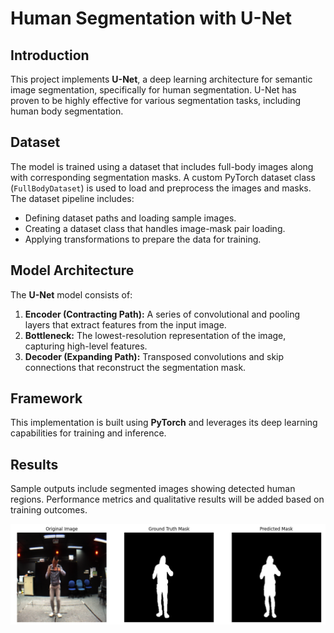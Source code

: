 # Human Segmentation with U-Net

## Introduction
This project implements **U-Net**, a deep learning architecture for semantic image segmentation, specifically for human segmentation. U-Net has proven to be highly effective for various segmentation tasks, including human body segmentation.

## Dataset
The model is trained using a dataset that includes full-body images along with corresponding segmentation masks. A custom PyTorch dataset class (`FullBodyDataset`) is used to load and preprocess the images and masks. The dataset pipeline includes:
- Defining dataset paths and loading sample images.
- Creating a dataset class that handles image-mask pair loading.
- Applying transformations to prepare the data for training.

## Model Architecture
The **U-Net** model consists of:
1. **Encoder (Contracting Path):** A series of convolutional and pooling layers that extract features from the input image.
2. **Bottleneck:** The lowest-resolution representation of the image, capturing high-level features.
3. **Decoder (Expanding Path):** Transposed convolutions and skip connections that reconstruct the segmentation mask.

## Framework
This implementation is built using **PyTorch** and leverages its deep learning capabilities for training and inference.

## Results
Sample outputs include segmented images showing detected human regions. Performance metrics and qualitative results will be added based on training outcomes.

<p align="center">
  <img src="https://github.com/HanaNabhan/Human_segmentation/blob/main/output.png" width="900"/>
</p>
